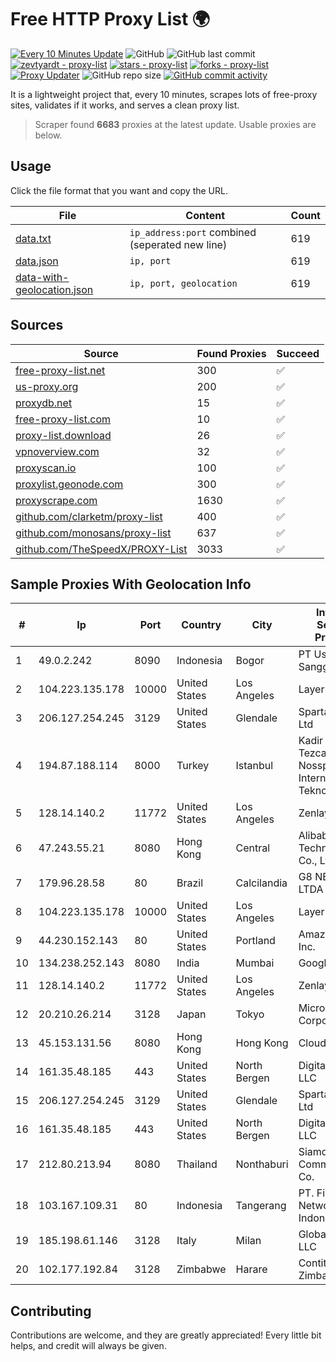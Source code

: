 
# Free HTTP Proxy List 🌍

[![Every 10 Minutes Update](https://github.com/mertguvencli/http-proxy-list/actions/workflows/main.yml/badge.svg?branch=main)](https://github.com/mertguvencli/http-proxy-list/actions/workflows/main.yml)
![GitHub](https://img.shields.io/github/license/mertguvencli/http-proxy-list)
![GitHub last commit](https://img.shields.io/github/last-commit/mertguvencli/http-proxy-list)
[![zevtyardt - proxy-list](https://img.shields.io/static/v1?label=zevtyardt&message=proxy-list&color=blue&logo=github)](https://github.com/zevtyardt/proxy-list "Go to GitHub repo")
[![stars - proxy-list](https://img.shields.io/github/stars/zevtyardt/proxy-list?style=social)](https://github.com/zevtyardt/proxy-list)
[![forks - proxy-list](https://img.shields.io/github/forks/zevtyardt/proxy-list?style=social)](https://github.com/zevtyardt/proxy-list)
[![Proxy Updater](https://github.com/zevtyardt/proxy-list/workflows/Proxy%20Updater/badge.svg)](https://github.com/zevtyardt/proxy-list/actions?query=workflow:"Proxy+Updater")
![GitHub repo size](https://img.shields.io/github/repo-size/zevtyardt/proxy-list)
[![GitHub commit activity](https://img.shields.io/github/commit-activity/m/zevtyardt/proxy-list?logo=commits)](https://github.com/zevtyardt/proxy-list/commits/main)

It is a lightweight project that, every 10 minutes, scrapes lots of free-proxy sites, validates if it works, and serves a clean proxy list.

> Scraper found **6683** proxies at the latest update. Usable proxies are below.

## Usage

Click the file format that you want and copy the URL.

|File|Content|Count|
|----|-------|-----|
|[data.txt](https://raw.githubusercontent.com/mertguvencli/http-proxy-list/main/proxy-list/data.txt)|`ip_address:port` combined (seperated new line)|619|
|[data.json](https://raw.githubusercontent.com/mertguvencli/http-proxy-list/main/proxy-list/data.json)|`ip, port`|619|
|[data-with-geolocation.json](https://raw.githubusercontent.com/mertguvencli/http-proxy-list/main/proxy-list/data-with-geolocation.json)|`ip, port, geolocation`|619|

## Sources

|Source|Found Proxies|Succeed|
|------|-------------|-------|
|[free-proxy-list.net](https://free-proxy-list.net)|300|✅|
|[us-proxy.org](https://www.us-proxy.org)|200|✅|
|[proxydb.net](http://proxydb.net)|15|✅|
|[free-proxy-list.com](https://free-proxy-list.com/?page=&port=&type%5B%5D=http&type%5B%5D=https&up_time=0&search=Search)|10|✅|
|[proxy-list.download](https://www.proxy-list.download/HTTP)|26|✅|
|[vpnoverview.com](https://vpnoverview.com/privacy/anonymous-browsing/free-proxy-servers)|32|✅|
|[proxyscan.io](https://www.proxyscan.io)|100|✅|
|[proxylist.geonode.com](https://proxylist.geonode.com/api/proxy-list?limit=300&page=1&sort_by=lastChecked&sort_type=desc&protocols=http,https)|300|✅|
|[proxyscrape.com](https://api.proxyscrape.com/v2/?request=displayproxies&protocol=http&timeout=10000&country=all&ssl=all&anonymity=all)|1630|✅|
|[github.com/clarketm/proxy-list](https://raw.githubusercontent.com/clarketm/proxy-list/master/proxy-list-raw.txt)|400|✅|
|[github.com/monosans/proxy-list](https://raw.githubusercontent.com/monosans/proxy-list/main/proxies/http.txt)|637|✅|
|[github.com/TheSpeedX/PROXY-List](https://raw.githubusercontent.com/TheSpeedX/PROXY-List/master/http.txt)|3033|✅|


## Sample Proxies With Geolocation Info

|#|Ip|Port|Country|City|Internet Service Provider|
|-|--|----|-------|----|-------------------------|
|1|49.0.2.242|8090|Indonesia|Bogor|PT Usaha Adi Sanggoro|
|2|104.223.135.178|10000|United States|Los Angeles|LayerHost|
|3|206.127.254.245|3129|United States|Glendale|Spartan Host Ltd|
|4|194.87.188.114|8000|Turkey|Istanbul|Kadir Huseyin Tezcan Nosspeed Internet Teknolojileri|
|5|128.14.140.2|11772|United States|Los Angeles|Zenlayer Inc|
|6|47.243.55.21|8080|Hong Kong|Central|Alibaba (US) Technology Co., Ltd.|
|7|179.96.28.58|80|Brazil|Calcilandia|G8 NETWORKS LTDA|
|8|104.223.135.178|10000|United States|Los Angeles|LayerHost|
|9|44.230.152.143|80|United States|Portland|Amazon.com, Inc.|
|10|134.238.252.143|8080|India|Mumbai|Google LLC|
|11|128.14.140.2|11772|United States|Los Angeles|Zenlayer Inc|
|12|20.210.26.214|3128|Japan|Tokyo|Microsoft Corporation|
|13|45.153.131.56|8080|Hong Kong|Hong Kong|Cloudie Limited|
|14|161.35.48.185|443|United States|North Bergen|DigitalOcean, LLC|
|15|206.127.254.245|3129|United States|Glendale|Spartan Host Ltd|
|16|161.35.48.185|443|United States|North Bergen|DigitalOcean, LLC|
|17|212.80.213.94|8080|Thailand|Nonthaburi|Siamdata Communication Co.|
|18|103.167.109.31|80|Indonesia|Tangerang|PT. Fiber Networks Indonesia|
|19|185.198.61.146|3128|Italy|Milan|Global Router LLC|
|20|102.177.192.84|3128|Zimbabwe|Harare|Contitouch Zimbabwe|



## Contributing

Contributions are welcome, and they are greatly appreciated! Every
little bit helps, and credit will always be given.

